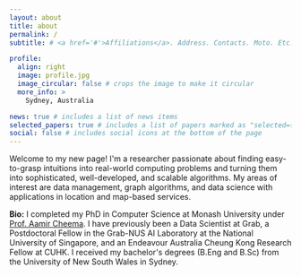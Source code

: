 ```yaml
---
layout: about
title: about
permalink: /
subtitle: # <a href='#'>Affiliations</a>. Address. Contacts. Moto. Etc.

profile:
  align: right
  image: profile.jpg
  image_circular: false # crops the image to make it circular
  more_info: >
    Sydney, Australia

news: true # includes a list of news items
selected_papers: true # includes a list of papers marked as "selected={true}"
social: false # includes social icons at the bottom of the page
---
```


Welcome to my new page! I'm a researcher passionate about finding easy-to-grasp intuitions into real-world computing problems and turning them into sophisticated, well-developed, and scalable algorithms. My areas of interest are data management, graph algorithms, and data science with applications in location and map-based services. 

<b>Bio:</b> I completed my PhD in Computer Science at Monash University under <a href="http://www.aamircheema.com">Prof. Aamir Cheema</a>. I have previously been a Data Scientist at Grab, a Postdoctoral Fellow in the Grab-NUS AI Laboratory at the National University of Singapore, and an Endeavour Australia Cheung Kong Research Fellow at CUHK. I received my bachelor's degrees (B.Eng and B.Sc) from the University of New South Wales in Sydney.
